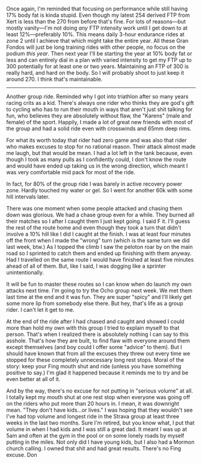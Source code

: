 Once again, I'm reminded that focusing on performance while still having 17% body fat is kinda stupid. Even though my latest 254 derived FTP from Xert is less than the 270 from before that's fine. For lots of reasons—but mostly vanity—I'm not doing _any_ FTP intensity work until I get down to at least 12%—preferably 10%. This means daily 3-hour endurance rides at zone 2 until I achieve that which might take the entire year. All these Gran Fondos will just be long training rides with other people, no focus on the podium _this year_. Then next year I'll be starting the year at 10% body fat or less and can entirely dial in a plan with varied intensity to get my FTP up to 300 potentially for at least one or two years. Maintaining an FTP of 300 is really hard, and hard on the body. So I will probably shoot to just keep it around 270. I think that's maintainable.

----

Another group ride. Reminded why I got into triathlon after so many years racing crits as a kid. There's always one rider who thinks they are god's gift to cycling who has to run their mouth in ways that aren't just shit talking for fun, who believes they are absolutely without flaw, the "Karens" (male and female) of the sport. Happily, I made a lot of great new friends with most of the group and had a solid ride even with crosswinds and 65mm deep rims.

For what its worth today that rider had zero game and was also that rider who makes excuses to stop for no rational reason. Their attack almost made me laugh, but that would be mean. I had a lot left in the tank because, even though I took as many pulls as I confidently could, I don't know the route and would have ended up taking us in the wrong direction, which meant I was very comfortable mid pack for most of the ride.

In fact, for 80% of the group ride I was barely in active recovery power zone. Hardly touched my water or gel. So I went for another 60k with some hill intervals later. 

There was one moment when some people attacked and chasing them down was glorious. We had a chase group even for a while. They burned all their matches so I after I caught them I just kept going. I said F it. I'll guess the rest of the route home and even though they took a turn that didn't involve a 10% hill like I did I caught at the finish. I was at least four minutes off the front when I made the "wrong" turn (which is the same turn we did last week, btw.) As I topped the climb I saw the peloton roar by on the main road so I sprinted to catch them and ended up finishing with them anyway. Had I travelled on the same route I would have finished at least five minutes ahead of all of them. But, like I said, I was dogging like a sprinter unintentionally.

It will be fun to master these routes so I can know when do launch my own attacks next time. I'm going to try the Ocho group next week. We met them last time at the end and it was fun. They are super "spicy" and I'll likely get some more lip from somebody else there. But hey, that's life as a group rider. I can't let it get to me.

At the end of the ride after I had chased and caught and showed I could more than hold my own with this group I tried to explain myself to that person. That's when I realized there is absolutely nothing I can say to this asshole. That's how they are built, to find flaw with everyone around them except themselves (and boy could I offer some "advice" to them). But I should have known that from all the excuses they threw out every time we stopped for these completely unnecessary long rest stops. Moral of the story: keep your Fing mouth shut and ride (unless you have something positive to say.) I'm glad it happened because it reminds me to try and be even better at all of it.

And by the way, there's no excuse for not putting in "serious volume" at all. I totally kept my mouth shut at one rest stop when everyone was going off on the riders who put more than 20 hours in. I mean, it was downright mean. "They don't have kids...or lives." I was hoping that they wouldn't see I've had top volume and longest ride in the Strava group at least three weeks in the last two months. Sure I'm retired, but you know what, I put that volume in when I had kids and I was still a great dad. It meant I was up at 5am and often at the gym in the pool or on some lonely roads by myself putting in the miles. Not only did I have young kids, but I also had a Mormon church calling. I owned that shit and had great results. There's no Fing excuse. Don